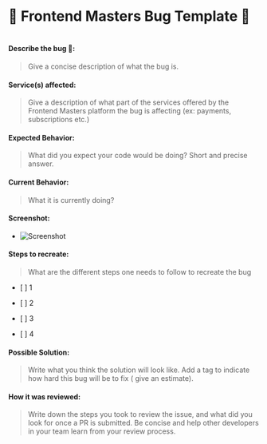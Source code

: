 <span> <h1> 🐞 Frontend Masters Bug Template 🐞 <h1> </span>

#### Describe the bug 🐛:

> Give a concise description of what the bug is.

#### Service(s) affected:

> Give a description of what part of the services offered by the Frontend Masters platform the bug is affecting (ex: payments, subscriptions etc.)

#### Expected Behavior:

> What did you expect your code would be doing? Short and precise answer.

#### Current Behavior:

> What it is currently doing?

#### Screenshot:

- ![Screenshot]()

#### Steps to recreate:

> What are the different steps one needs to follow to recreate the bug

<ul><li>[ ] 1 </li></ul>
<ul><li>[ ] 2</li></ul>
<ul><li>[ ] 3</li></ul>
<ul><li>[ ] 4</li></ul>

#### Possible Solution:

> Write what you think the solution will look like. Add a tag to indicate how hard this bug will be to fix ( give an estimate).

#### How it was reviewed:

> Write down the steps you took to review the issue, and what did you look for once a PR is submitted. Be concise and help other developers in your team learn from your review process.
